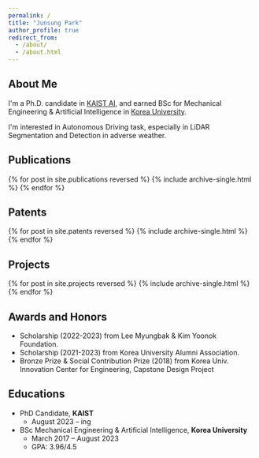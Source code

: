 ```yaml
---
permalink: /
title: "Junsung Park"
author_profile: true
redirect_from: 
  - /about/
  - /about.html
---
```


## About Me
I'm a Ph.D. candidate in [KAIST AI](https://gsai.kaist.ac.kr/), 
and earned BSc for Mechanical Engineering & Artificial Intelligence in [Korea University](https://www.korea.edu/sites/en/index.do).

I'm interested in Autonomous Driving task, especially in LiDAR Segmentation and Detection in adverse weather.


## Publications
{% for post in site.publications reversed %}
  {% include archive-single.html %}
{% endfor %}

## Patents
{% for post in site.patents reversed %}
  {% include archive-single.html %}
{% endfor %}

## Projects
{% for post in site.projects reversed %}
  {% include archive-single.html %}
{% endfor %}

## Awards and Honors
- Scholarship (2022-2023) from Lee Myungbak & Kim Yoonok Foundation.
- Scholarship (2021-2023) from Korea University Alumni Association.
- Bronze Prize & Social Contribution Prize (2018) from Korea Univ. Innovation Center for Engineering, Capstone Design Project

## Educations
- PhD Candidate, **KAIST**
  - August 2023 – ing
- BSc Mechanical Engineering & Artificial Intelligence, **Korea University**
  - March 2017 – August 2023
  - GPA: 3.96/4.5
